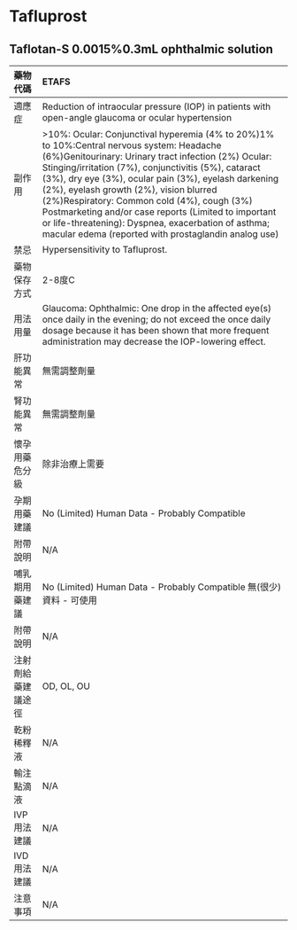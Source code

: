 # Tafluprost

## Taflotan-S  0.0015%0.3mL ophthalmic solution

| 藥物代碼 | ETAFS |
| :--- | :--- |
| 適應症 | Reduction of intraocular pressure \(IOP\) in patients with open-angle glaucoma or ocular hypertension |
| 副作用 | &gt;10%: Ocular: Conjunctival hyperemia \(4% to 20%\)1% to 10%:Central nervous system: Headache \(6%\)Genitourinary: Urinary tract infection \(2%\) Ocular: Stinging/irritation \(7%\), conjunctivitis \(5%\), cataract \(3%\), dry eye \(3%\), ocular pain \(3%\), eyelash darkening \(2%\), eyelash growth \(2%\), vision blurred \(2%\)Respiratory: Common cold \(4%\), cough \(3%\) Postmarketing and/or case reports \(Limited to important or life-threatening\): Dyspnea, exacerbation of asthma; macular edema \(reported with prostaglandin analog use\) |
| 禁忌 | Hypersensitivity to Tafluprost. |
| 藥物保存方式 | 2-8度C |
| 用法用量 | Glaucoma: Ophthalmic: One drop in the affected eye\(s\) once daily in the evening; do not exceed the once daily dosage because it has been shown that more frequent administration may decrease the IOP-lowering effect. |
| 肝功能異常 | 無需調整劑量 |
| 腎功能異常 | 無需調整劑量 |
| 懷孕用藥危分級 | 除非治療上需要 |
| 孕期用藥建議 | No \(Limited\) Human Data - Probably Compatible |
| 附帶說明 | N/A |
| 哺乳期用藥建議 | No \(Limited\) Human Data - Probably Compatible 無\(很少\)資料 - 可使用 |
| 附帶說明 | N/A |
| 注射劑給藥建議途徑 | OD, OL, OU |
| 乾粉稀釋液 | N/A |
| 輸注點滴液 | N/A |
| IVP 用法建議 | N/A |
| IVD 用法建議 | N/A |
| 注意事項 | N/A |

